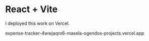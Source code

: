 # React + Vite

I deployed this work on Vercel.

expense-tracker-4wwjaqro6-masela-ogendos-projects.vercel.app